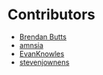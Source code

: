# Contributors

* [Brendan Butts](https://www.github.com/sevenecks)
* [amnsia](https://github.com/amnsia)
* [EvanKnowles](https://github.com/EvanKnowles)
* [stevenjownens](https://github.com/stevenjownens)
